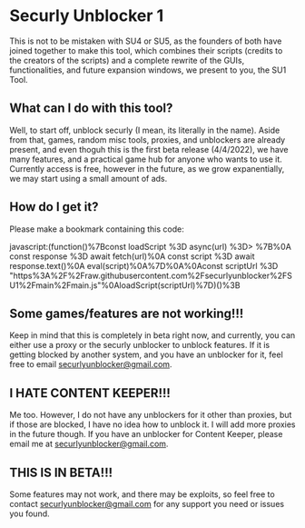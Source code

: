 # Securly Unblocker 1

This is not to be mistaken with SU4 or SU5, as the founders of both have joined together to make this tool, which combines their scripts (credits to the creators of the scripts) and a complete rewrite of the GUIs, functionalities, and future expansion windows, we present to you, the SU1 Tool.

## What can I do with this tool?

Well, to start off, unblock securly (I mean, its literally in the name). Aside from that, games, random misc tools, proxies, and unblockers are already present, and even thoguh this is the first beta release (4/4/2022), we have many features, and a practical game hub for anyone who wants to use it. Currently access is free, however in the future, as we grow expanentially, we may start using a small amount of ads. 

## How do I get it?

Please make a bookmark containing this code:

javascript:(function()%7Bconst loadScript %3D async(url) %3D> %7B%0A    const response %3D await fetch(url)%0A    const script %3D await response.text()%0A    eval(script)%0A%7D%0A%0Aconst scriptUrl %3D "https%3A%2F%2Fraw.githubusercontent.com%2Fsecurlyunblocker%2FSU1%2Fmain%2Fmain.js"%0AloadScript(scriptUrl)%7D)()%3B

## Some games/features are not working!!!

Keep in mind that this is completely in beta right now, and currently, you can either use a proxy or the securly unblocker to unblock features. If it is getting blocked by another system, and you have an unblocker for it, feel free to email [securlyunblocker@gmail.com](mailto:securlyunblocker@gmail.com). 

## I HATE CONTENT KEEPER!!!

Me too. However, I do not have any unblockers for it other than proxies, but if those are blocked, I have no idea how to unblock it. I will add more proxies in the future though. If you have an unblocker for Content Keeper, please email me at [securlyunblocker@gmail.com](mailto:securlyunblocker@gmail.com). 

## THIS IS IN BETA!!!

Some features may not work, and there may be exploits, so feel free to contact [securlyunblocker@gmail.com](mailto:securlyunblocker@gmail.com) for any support you need or issues you found.




